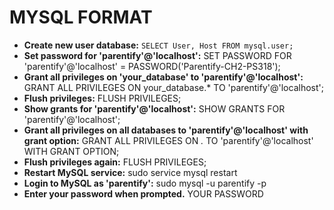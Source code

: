 # MYSQL FORMAT
- **Create new user database:** `SELECT User, Host FROM mysql.user;`
- **Set password for 'parentify'@'localhost':** SET PASSWORD FOR 'parentify'@'localhost' = PASSWORD('Parentify-CH2-PS318');
- **Grant all privileges on 'your_database' to 'parentify'@'localhost':** GRANT ALL PRIVILEGES ON your_database.* TO 'parentify'@'localhost';
- **Flush privileges:** FLUSH PRIVILEGES;
- **Show grants for 'parentify'@'localhost':** SHOW GRANTS FOR 'parentify'@'localhost';
- **Grant all privileges on all databases to 'parentify'@'localhost' with grant option:** GRANT ALL PRIVILEGES ON *.* TO 'parentify'@'localhost' WITH GRANT OPTION;
- **Flush privileges again:** FLUSH PRIVILEGES;
- **Restart MySQL service:** sudo service mysql restart
- **Login to MySQL as 'parentify':** sudo mysql -u parentify -p 
- **Enter your password when prompted.** YOUR PASSWORD
